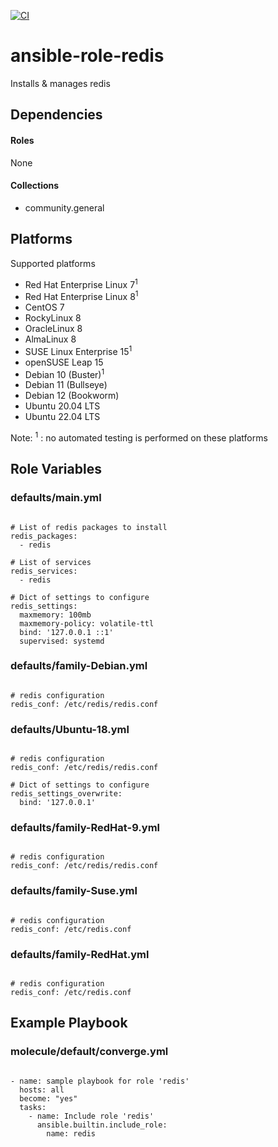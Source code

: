 [![CI](https://github.com/de-it-krachten/ansible-role-redis/workflows/CI/badge.svg?event=push)](https://github.com/de-it-krachten/ansible-role-redis/actions?query=workflow%3ACI)


# ansible-role-redis

Installs & manages redis



## Dependencies

#### Roles
None

#### Collections
- community.general

## Platforms

Supported platforms

- Red Hat Enterprise Linux 7<sup>1</sup>
- Red Hat Enterprise Linux 8<sup>1</sup>
- CentOS 7
- RockyLinux 8
- OracleLinux 8
- AlmaLinux 8
- SUSE Linux Enterprise 15<sup>1</sup>
- openSUSE Leap 15
- Debian 10 (Buster)<sup>1</sup>
- Debian 11 (Bullseye)
- Debian 12 (Bookworm)
- Ubuntu 20.04 LTS
- Ubuntu 22.04 LTS

Note:
<sup>1</sup> : no automated testing is performed on these platforms

## Role Variables
### defaults/main.yml
<pre><code>
# List of redis packages to install
redis_packages:
  - redis

# List of services
redis_services:
  - redis

# Dict of settings to configure
redis_settings:
  maxmemory: 100mb
  maxmemory-policy: volatile-ttl
  bind: '127.0.0.1 ::1'
  supervised: systemd
</pre></code>

### defaults/family-Debian.yml
<pre><code>
# redis configuration
redis_conf: /etc/redis/redis.conf
</pre></code>

### defaults/Ubuntu-18.yml
<pre><code>
# redis configuration
redis_conf: /etc/redis/redis.conf

# Dict of settings to configure
redis_settings_overwrite:
  bind: '127.0.0.1'
</pre></code>

### defaults/family-RedHat-9.yml
<pre><code>
# redis configuration
redis_conf: /etc/redis/redis.conf
</pre></code>

### defaults/family-Suse.yml
<pre><code>
# redis configuration
redis_conf: /etc/redis.conf
</pre></code>

### defaults/family-RedHat.yml
<pre><code>
# redis configuration
redis_conf: /etc/redis.conf
</pre></code>




## Example Playbook
### molecule/default/converge.yml
<pre><code>
- name: sample playbook for role 'redis'
  hosts: all
  become: "yes"
  tasks:
    - name: Include role 'redis'
      ansible.builtin.include_role:
        name: redis
</pre></code>
